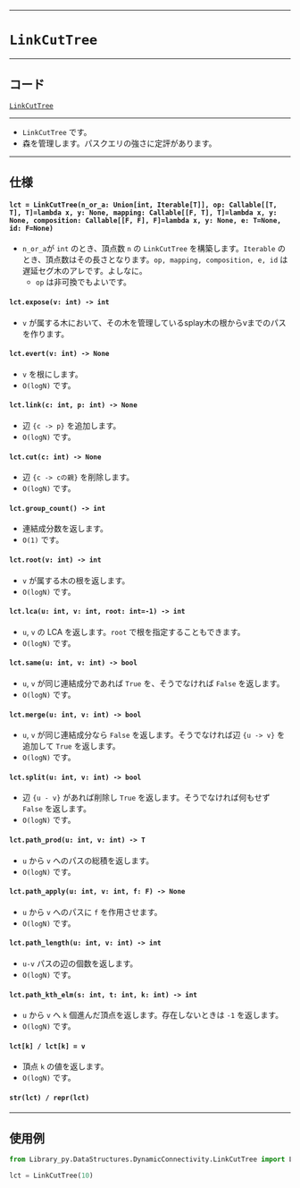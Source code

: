 _____

# `LinkCutTree`

_____

## コード
[`LinkCutTree`](https://github.com/titan-23/Library_py/blob/main/DataStructures/DynamicConnectivity/LinkCutTree.py)
<!-- code=https://github.com/titan-23/Library_py/blob/main/DataStructures\DynamicConnectivity\LinkCutTree.py -->

_____

- `LinkCutTree` です。
- 森を管理します。パスクエリの強さに定評があります。

_____

## 仕様

#### `lct = LinkCutTree(n_or_a: Union[int, Iterable[T]], op: Callable[[T, T], T]=lambda x, y: None, mapping: Callable[[F, T], T]=lambda x, y: None, composition: Callable[[F, F], F]=lambda x, y: None, e: T=None, id: F=None)`

- `n_or_a`が `int` のとき、頂点数 `n` の `LinkCutTree` を構築します。`Iterable` のとき、頂点数はその長さとなります。`op, mapping, composition, e, id` は遅延セグ木のアレです。よしなに。
  - `op` は非可換でもよいです。

#### `lct.expose(v: int) -> int`

- `v` が属する木において、その木を管理しているsplay木の根からvまでのパスを作ります。

#### `lct.evert(v: int) -> None`

- `v` を根にします。
- `O(logN)` です。

#### `lct.link(c: int, p: int) -> None`

- 辺 `{c -> p}` を追加します。
- `O(logN)` です。

#### `lct.cut(c: int) -> None`

- 辺 `{c -> cの親}` を削除します。
- `O(logN)` です。

#### `lct.group_count() -> int`

- 連結成分数を返します。
- `O(1)` です。

#### `lct.root(v: int) -> int`

- `v` が属する木の根を返します。
- `O(logN)` です。

#### `lct.lca(u: int, v: int, root: int=-1) -> int`

- `u`, `v` の LCA を返します。`root` で根を指定することもできます。
- `O(logN)` です。

#### `lct.same(u: int, v: int) -> bool`

- `u`, `v` が同じ連結成分であれば `True` を、そうでなければ `False` を返します。
- `O(logN)` です。

#### `lct.merge(u: int, v: int) -> bool`

- `u`, `v` が同じ連結成分なら `False` を返します。そうでなければ辺 `{u -> v}` を追加して `True` を返します。
- `O(logN)` です。

#### `lct.split(u: int, v: int) -> bool`

- 辺 `{u - v}` があれば削除し `True` を返します。そうでなければ何もせず `False` を返します。
- `O(logN)` です。

#### `lct.path_prod(u: int, v: int) -> T`

- `u` から `v` へのパスの総積を返します。
- `O(logN)` です。

#### `lct.path_apply(u: int, v: int, f: F) -> None`

- `u` から `v` へのパスに `f` を作用させます。
- `O(logN)` です。

#### `lct.path_length(u: int, v: int) -> int`

- `u-v` パスの辺の個数を返します。
- `O(logN)` です。

#### `lct.path_kth_elm(s: int, t: int, k: int) -> int`

- `u` から `v` へ `k` 個進んだ頂点を返します。存在しないときは `-1` を返します。
- `O(logN)` です。

#### `lct[k] / lct[k] = v`

- 頂点 `k` の値を返します。
- `O(logN)` です。

#### `str(lct) / repr(lct)`

_____

## 使用例

```python
from Library_py.DataStructures.DynamicConnectivity.LinkCutTree import LinkCutTree

lct = LinkCutTree(10)
```
